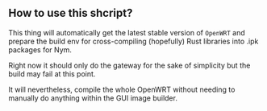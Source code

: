 ## How to use this shcript?

This thing will automatically get the latest stable version of `OpenWRT` 
and prepare the build env for cross-compiling (hopefully) Rust libraries into .ipk packages for Nym. 

Right now it should only do the gateway for the sake of simplicity but the build may fail at this point. 

It will nevertheless, compile the whole OpenWRT without needing to manually do anything within the GUI image builder.

 
